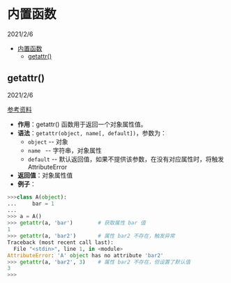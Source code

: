 # 内置函数

2021/2/6  

<!-- @import "[TOC]" {cmd="toc" depthFrom=1 depthTo=6 orderedList=false} -->

<!-- code_chunk_output -->

- [内置函数](#内置函数)
  - [getattr()](#getattr)

<!-- /code_chunk_output -->

## getattr()

2021/2/6  

[参考资料](https://www.runoob.com/python/python-func-getattr.html)  

* **作用**：getattr() 函数用于返回一个对象属性值。  
* **语法**：`getattr(object, name[, default])`，参数为：  
    * `object` -- 对象  
    * `name ` -- 字符串，对象属性  
    * `default` -- 默认返回值，如果不提供该参数，在没有对应属性时，将触发 AttributeError  
* **返回值**：对象属性值  
* **例子**：  

```python  
>>>class A(object):
...     bar = 1
... 
>>> a = A()
>>> getattr(a, 'bar')        # 获取属性 bar 值
1
>>> getattr(a, 'bar2')       # 属性 bar2 不存在，触发异常
Traceback (most recent call last):
  File "<stdin>", line 1, in <module>
AttributeError: 'A' object has no attribute 'bar2'
>>> getattr(a, 'bar2', 3)    # 属性 bar2 不存在，但设置了默认值
3
>>>
```  

